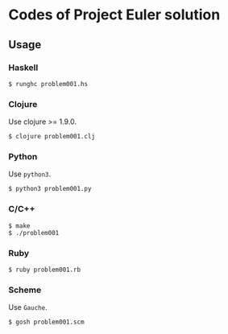 # Codes of Project Euler solution

## Usage

### Haskell

```
$ runghc problem001.hs
```

### Clojure

Use clojure >= 1.9.0.

```
$ clojure problem001.clj
```

### Python

Use `python3`.

```
$ python3 problem001.py
```

### C/C++

```
$ make
$ ./problem001
```

### Ruby

```
$ ruby problem001.rb
```

### Scheme

Use `Gauche`.

```
$ gosh problem001.scm
```
